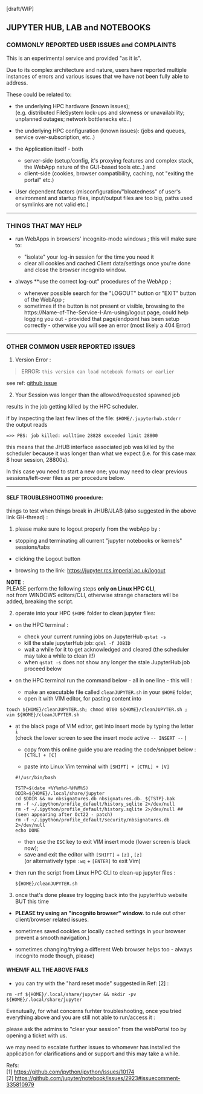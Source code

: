 
[draft/WIP]

## JUPYTER HUB, LAB and NOTEBOOKS


### COMMONLY REPORTED USER ISSUES and COMPLAINTS

This is an experimental service and provided "as it is".

Due to its complex architecture and nature, users have reported multiple instances of errors and various issues that we have not been fully able to address.

These could be related to:  

- the underlying HPC hardware (known issues);   
(e.g. distributed FileSystem lock-ups and slowness or unavailability; unplanned outages; network bottlenecks etc..)

- the underlying HPC configuration (known issues):
(jobs and queues, service over-subscription, etc..)

- the Application itself - both
    - server-side (setup/config, it's proxying features and complex stack, the WebApp nature of the GUI-based tools etc..) and
    - client-side (cookies, browser compatibility, caching, not "exiting the portal" etc.)

- User dependent factors
(misconfiguration/"bloatedness" of user's environment and startup files, input/output files are too big, paths used or symlinks are not valid etc.)



---
### THINGS THAT MAY HELP

- run WebApps in browsers' incognito-mode windows ; this will make sure to:
  - "isolate" your log-in session for the time you need it
  - clear all cookies and cached Client data/settings once you're done and close the browser incognito window.

- always **use the correct log-out" procedures of the WebApp ;  
  - whenever possible search for the "LOGOUT" button or "EXIT" button of the WebApp ;  
  - sometimes if the button is not present or visible, browsing to the https://Name-of-The-Service-I-Am-using/logout page, could help logging you out - provided that page/endpoint has been setup correctly - otherwise you will see an error (most likely a 404 Error)  



---
### OTHER COMMON USER REPORTED ISSUES


1. Version Error :   
> ERROR: `this version can load notebook formats or earlier`    

  see ref: [github issue](https://github.com/ipython/ipython/issues/10174)   



2. Your Session was longer than the allowed/requested spawned job

  results in the job getting killed by the HPC scheduler.

  if by inspecting the last few lines of the file:  `$HOME/.jupyterhub.stderr`     
the output reads

  ```
=>> PBS: job killed: walltime 28828 exceeded limit 28800
```

  this means that the JHUB interface associated job was killed by the scheduler because it was longer than what we expect (i.e. for this case max 8 hour session, 28800s).

  In this case you need to start a new one; you may need to clear previous sessions/left-over files as per procedure below.


---

#### SELF TROUBLESHOOTING procedure:

things to test when things break in JHUB/JLAB (also suggested in the above link GH-thread) :  

1. please make sure to logout properly from the webApp by :

- stopping and terminating all current "jupyter notebooks or kernels" sessions/tabs

- clicking the Logout button  

- browsing to the link: https://jupyter.rcs.imperial.ac.uk/logout  


**NOTE** :   
PLEASE perform the following steps **only on Linux HPC CLI**,   
not from WINDOWS editors/CLI, otherwise strange characters will be added, breaking the script.

2. operate into your HPC `$HOME` folder to clean jupyter files:

- on the HPC terminal :
  - check your current running jobs on JupyterHub `qstat -s`   
  - kill the stale jupyterHub job: `qdel -f JOBID`  
  - wait a while for it to get acknowledged and cleared (the scheduler may take a while to clean it!)
  - when `qstat -s` does not show any longer the stale JupyterHub job proceed below


- on the HPC terminal run the command below - all in one line - this will :
  - make an executable file called `cleanJUPYTER.sh` in your `$HOME` folder,
  - open it with VIM editor, for pasting content into     

`touch ${HOME}/cleanJUPYTER.sh; chmod 0700 ${HOME}/cleanJUPYTER.sh ; vim ${HOME}/cleanJUPYTER.sh`

- at the black page of VIM editor, get into insert mode by typing the letter  `i`  
    (check the lower screen to see the insert mode active `-- INSERT --` )

    - copy from this online guide you are reading the code/snippet below : `[CTRL] + [C]`     

    - paste into Linux Vim terminal with `[SHIFT] + [CTRL] + [V]`  

  ```
  #!/usr/bin/bash

  TSTP=$(date +%Y%m%d-%H%M%S)
  DDIR=${HOME}/.local/share/jupyter
  cd $DDIR && mv nbsignatures.db nbsignatures.db._${TSTP}.bak
  rm -f ~/.ipython/profile_default/history_sqlite 2>/dev/null
  rm -f ~/.ipython/profile_default/history.sqlite 2>/dev/null ## (seen appearing after Oct22 - patch)
  rm -f ~/.ipython/profile_default/security/nbsignatures.db 2>/dev/null
  echo DONE
  ```

  - then use the `ESC` key to exit VIM insert mode (lower screen is black now);  
  - save and exit the editor with `[SHIFT]` + `[z]` , `[z]`  
    (or alternatively type `:wq` + `[ENTER]` to exit Vim)  


- then run the script from Linux HPC CLI to clean-up jupyter files :

  `${HOME}/cleanJUPYTER.sh`



3. once that's done please try logging back into the jupyterHub website BUT this time   

- **PLEASE try using an "incognito browser" window.** to rule out other client/browser related issues.  

- sometimes saved cookies or locally cached settings in your browser prevent a smooth navigation.)

- sometimes changing/trying a different Web browser helps too - always incognito mode though, please)



#### WHEN/IF ALL THE ABOVE FAILS

- you can try with the "hard reset mode" suggested in Ref: [2]  :

`rm -rf ${HOME}/.local/share/jupyter && mkdir -pv ${HOME}/.local/share/jupyter`  


Evenutually, for what concerns furhter troubleshooting, once you tried everything above and you are still not able to run/access it :

please ask the admins to "clear your session" from the webPortal too by opening a ticket with us.

we may need to escalate further issues to whomever has installed the application for clarifications and or support and this may take a while.









Refs:  
[1] https://github.com/ipython/ipython/issues/10174  
[2] https://github.com/jupyter/notebook/issues/2923#issuecomment-335810979  

